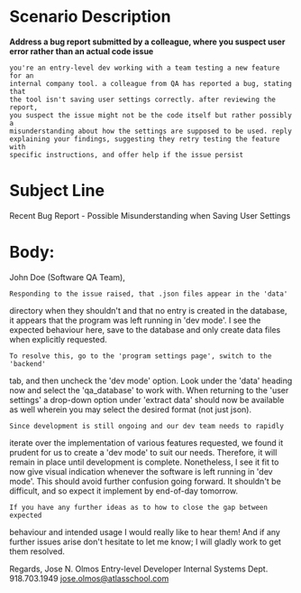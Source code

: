 # Scenario Description

**Address a bug report submitted by a colleague, where you suspect user
error rather than an actual code issue**

```
you're an entry-level dev working with a team testing a new feature for an
internal company tool. a colleague from QA has reported a bug, stating that
the tool isn't saving user settings correctly. after reviewing the report,
you suspect the issue might not be the code itself but rather possibly a
misunderstanding about how the settings are supposed to be used. reply
explaining your findings, suggesting they retry testing the feature with
specific instructions, and offer help if the issue persist
```

# Subject Line

Recent Bug Report - Possible Misunderstanding when Saving User Settings

# Body:

John Doe (Software QA Team),

	Responding to the issue raised, that .json files appear in the 'data'
directory when they shouldn't and that no entry is created in the database,
it appears that the program was left running in 'dev mode'. I see the
expected behaviour here, save to the database and only create data files
when explicitly requested.

	To resolve this, go to the 'program settings page', switch to the 'backend'
tab, and then uncheck the 'dev mode' option. Look under the 'data' heading now
and select the 'qa_database' to work with. When returning to the 'user settings'
a drop-down option under 'extract data' should now be available as well
wherein you may select the desired format (not just json).

	Since development is still ongoing and our dev team needs to rapidly
iterate over the implementation of various features requested, we found it
prudent for us to create a 'dev mode' to suit our needs. Therefore, it will
remain in place until development is complete. Nonetheless, I see it fit to
now give visual indication whenever the software is left running in 'dev
mode'. This should avoid further confusion going forward. It shouldn't be
difficult, and so expect it implement by end-of-day tomorrow.

	If you have any further ideas as to how to close the gap between expected
behaviour and intended usage I would really like to hear them! And if any
further issues arise don't hesitate to let me know; I will gladly work to
get them resolved.

Regards,
Jose N. Olmos
Entry-level Developer
Internal Systems Dept.
918.703.1949
jose.olmos@atlasschool.com
